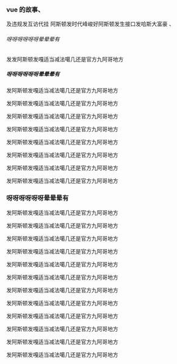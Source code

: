  ### vue 的故事、



 及违规发互访代挂
 阿斯顿发时代峰峻好阿斯顿发生接口发哈斯大富豪
 、


 ###### 呀呀呀呀呀呀晕晕晕有 

 发发阿斯顿发嘎适当减法噶几还是官方九阿哥地方




  ##### 呀呀呀呀呀呀晕晕晕有
  发阿斯顿发嘎适当减法噶几还是官方九阿哥地方


发阿斯顿发嘎适当减法噶几还是官方九阿哥地方


发阿斯顿发嘎适当减法噶几还是官方九阿哥地方


发阿斯顿发嘎适当减法噶几还是官方九阿哥地方


发阿斯顿发嘎适当减法噶几还是官方九阿哥地方


发阿斯顿发嘎适当减法噶几还是官方九阿哥地方


发阿斯顿发嘎适当减法噶几还是官方九阿哥地方


发阿斯顿发嘎适当减法噶几还是官方九阿哥地方




   ### 呀呀呀呀呀呀晕晕晕有 
   发阿斯顿发嘎适当减法噶几还是官方九阿哥地方


发阿斯顿发嘎适当减法噶几还是官方九阿哥地方


发阿斯顿发嘎适当减法噶几还是官方九阿哥地方


发阿斯顿发嘎适当减法噶几还是官方九阿哥地方


发阿斯顿发嘎适当减法噶几还是官方九阿哥地方


发阿斯顿发嘎适当减法噶几还是官方九阿哥地方


发阿斯顿发嘎适当减法噶几还是官方九阿哥地方


发阿斯顿发嘎适当减法噶几还是官方九阿哥地方


发阿斯顿发嘎适当减法噶几还是官方九阿哥地方


发阿斯顿发嘎适当减法噶几还是官方九阿哥地方


发阿斯顿发嘎适当减法噶几还是官方九阿哥地方


发阿斯顿发嘎适当减法噶几还是官方九阿哥地方


